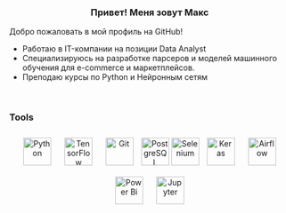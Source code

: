 ### <div align="center">Привет! Меня зовут Макс
Добро пожаловать в мой профиль на GitHub!
</div>  

- Работаю в IT-компании на позиции Data Analyst
- Специализируюсь на разработке парсеров и моделей машинного обучения для e-commerce и маркетплейсов.
- Преподаю курсы по Python и Нейронным сетям
  
<br/>  


### Tools  
<div align="center">  
<a href="https://www.python.org/" target="_blank"><img style="margin: 10px" src="https://profilinator.rishav.dev/skills-assets/python-original.svg" alt="Python" height="50" /></a>  
<a href="https://www.tensorflow.org/" target="_blank"><img style="margin: 10px" src="https://profilinator.rishav.dev/skills-assets/tensorflow-icon.svg" alt="TensorFlow" height="50" /></a>  
<a href="https://github.com/" target="_blank"><img style="margin: 10px" src="https://profilinator.rishav.dev/skills-assets/git-scm-icon.svg" alt="Git" height="50" /></a>  
<a href="https://www.postgresql.org/" target="_blank"><img src="https://profilinator.rishav.dev/skills-assets/postgresql-original-wordmark.svg" alt="PostgreSQL" height="50" /></a>
<a href="https://www.selenium.dev/" target="_blank"><img src="https://profilinator.rishav.dev/skills-assets/selenium-original.svg" alt="Selenium" height="50" /></a>
<a href="https://keras.io/" target="_blank"><img style="margin: 10px" src="https://profilinator.rishav.dev/skills-assets/keras.png" alt="Keras" height="50" /></a>  
<a href="https://airflow.apache.org/" target="_blank"><img src="https://profilinator.rishav.dev/skills-assets/apache_airflow-icon.svg" alt="Airflow" height="50" style="margin: 10px" /></a>
<a href="https://powerbi.microsoft.com/en-us/" target="_blank"><img style="margin: 10px" src="https://profilinator.rishav.dev/skills-assets/powerbi.png" alt="Power Bi" height="50" /></a>  
<a href="https://jupyter.org/" target="_blank"><img src="https://profilinator.rishav.dev/skills-assets/jupyter-original.svg" alt="Jupyter" height="50" style="margin: 10px" /></a>
</div>

</td></tr></table>  

<br/>  
